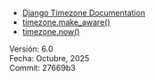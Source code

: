 - [Django Timezone Documentation](https://docs.djangoproject.com/en/stable/topics/i18n/timezones/)
- [timezone.make_aware()](https://docs.djangoproject.com/en/stable/ref/utils/#django.utils.timezone.make_aware)
- [timezone.now()](https://docs.djangoproject.com/en/stable/ref/utils/#django.utils.timezone.now)



Versión: 6.0  
Fecha: Octubre, 2025  
Commit: 27669b3
